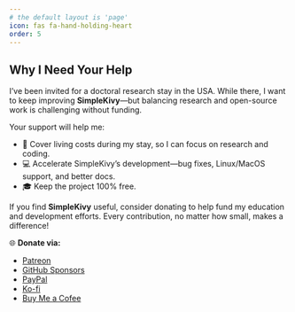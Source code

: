```yaml
---
# the default layout is 'page'
icon: fas fa-hand-holding-heart
order: 5
---
```


## Why I Need Your Help
I’ve been invited for a doctoral research stay in the USA. While there, I want to keep improving **SimpleKivy**—but balancing research and open-source work is challenging without funding.

Your support will help me:
- 🔬 Cover living costs during my stay, so I can focus on research and coding.
- 💻 Accelerate SimpleKivy’s development—bug fixes, Linux/MacOS support, and better docs.
- 🎓 Keep the project 100% free.

If you find **SimpleKivy** useful, consider donating to help fund my education and development efforts. Every contribution, no matter how small, makes a difference!  

🌐 **Donate via:**  
- [Patreon](https://www.patreon.com/ErgoCreate/membership)
- [GitHub Sponsors](https://github.com/sponsors/ErgoCreate)
- [PayPal](https://www.paypal.com/cgi-bin/webscr?cmd=_s-xclick&hosted_button_id=339JUWC5BY6UN&source=url)
- [Ko-fi](https://ko-fi.com/ergocreate)
- [Buy Me a Cofee](https://buymeacoffee.com/ErgoCreate)